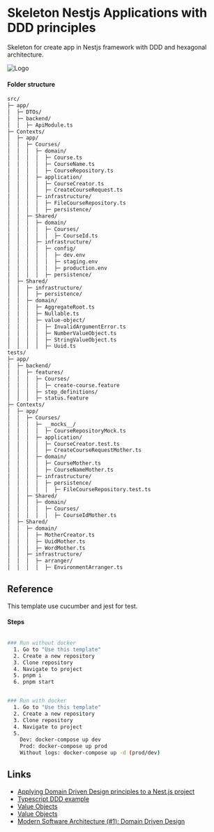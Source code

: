 # Skeleton Nestjs Applications with DDD principles

Skeleton for create app in Nestjs framework with DDD and hexagonal architecture.



![Logo](https://camo.githubusercontent.com/04f55c810d537ffcfd01c23cd1e4cf183e8f401c12e4ac5229acb78e826e4102/68747470733a2f2f63646e2d6d656469612d312e66726565636f646563616d702e6f72672f696d616765732f6f565662544c523567584867503845686c7a31717a526d354c4c6a58396b76325a726936)




#### Folder structure

```bash
src/
├─ app/
│  ├─ DTOs/
│  ├─ backend/
│  │  ├─ ApiModule.ts
├─ Contexts/
│  ├─ app/
│  │  ├─ Courses/
│  │  │  ├─ domain/
│  │  │  │  ├─ Course.ts
│  │  │  │  ├─ CourseName.ts
│  │  │  │  ├─ CourseRepository.ts
│  │  │  ├─ application/
│  │  │  │  ├─ CourseCreator.ts
│  │  │  │  ├─ CreateCourseRequest.ts
│  │  │  ├─ infrastructure/
│  │  │  │  ├─ FileCourseRepository.ts
│  │  │  │  ├─ persistence/
│  │  ├─ Shared/
│  │  │  ├─ domain/
│  │  │  │  ├─ Courses/
│  │  │  │  │  ├─ CourseId.ts
│  │  │  ├─ infrastructure/
│  │  │  │  ├─ config/
│  │  │  │  │  ├─ dev.env
│  │  │  │  │  ├─ staging.env
│  │  │  │  │  ├─ production.env
│  │  │  │  ├─ persistence/
│  ├─ Shared/
│  │  ├─ infrastructure/
│  │  │  ├─ persistence/
│  │  ├─ domain/
│  │  │  ├─ AggregateRoot.ts
│  │  │  ├─ Nullable.ts
│  │  │  ├─ value-object/
│  │  │  │  ├─ InvalidArgumentError.ts
│  │  │  │  ├─ NumberValueObject.ts
│  │  │  │  ├─ StringValueObject.ts
│  │  │  │  ├─ Uuid.ts
tests/
├─ app/
│  ├─ backend/
│  │  ├─ features/
│  │  │  ├─ Courses/
│  │  │  │  ├─ create-course.feature
│  │  │  ├─ step_definitions/
│  │  │  ├─ status.feature
├─ Contexts/
│  ├─ app/
│  │  ├─ Courses/
│  │  │  ├─ __mocks__/
│  │  │  │  ├─ CourseRepositoryMock.ts
│  │  │  ├─ application/
│  │  │  │  ├─ CourseCreator.test.ts
│  │  │  │  ├─ CreateCourseRequestMother.ts
│  │  │  ├─ domain/
│  │  │  │  ├─ CourseMother.ts
│  │  │  │  ├─ CourseNameMother.ts
│  │  │  ├─ infrastructure/
│  │  │  │  ├─ persistence/
│  │  │  │  │  ├─ FileCourseRepository.test.ts
│  │  ├─ Shared/
│  │  │  ├─ domain/
│  │  │  │  ├─ Courses/
│  │  │  │  │  ├─ CourseIdMother.ts
│  ├─ Shared/
│  │  ├─ domain/
│  │  │  ├─ MotherCreator.ts
│  │  │  ├─ UuidMother.ts
│  │  │  ├─ WordMother.ts
│  │  ├─ infrastructure/
│  │  │  ├─ arranger/
│  │  │  │  ├─ EnvironmentArranger.ts

```


## Reference

This template use cucumber and jest for test.


#### Steps


```bash

### Run without docker
  1. Go to "Use this template"
  2. Create a new repository
  3. Clone repository
  4. Navigate to project
  5. pnpm i
  6. pnpm start


### Run with docker
  1. Go to "Use this template"
  2. Create a new repository
  3. Clone repository
  4. Navigate to project
  5. 
    Dev: docker-compose up dev 
    Prod: docker-compose up prod
    Without logs: docker-compose up -d (prod/dev)


```


## Links

 - [Applying Domain Driven Design principles to a Nest.js project](https://dev.to/bendix/applying-domain-driven-design-principles-to-a-nest-js-project-5f7b)
 - [Typescript DDD example](https://github.com/CodelyTV/typescript-ddd-example)
 - [Value Objects](https://medium.com/all-you-need-is-clean-code/value-objects-d4c24115fa69)
 - [Value Objects](https://github.com/CodelyTV/typescript-ddd-example)
 - [Modern Software Architecture (#1): Domain Driven Design](https://medium.com/modern-software-architecture/modern-software-architecture-1-domain-driven-design-f06fad8695f9#:~:text=Domain%2Ddriven%20design%20(DDD),complex%20designs%20on%20a%20model)

 









